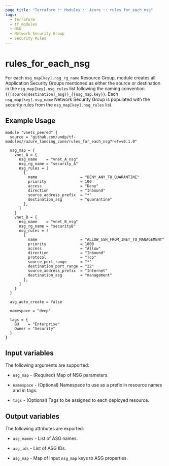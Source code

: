 ```yaml
---
page_title: "Terraform :: Modules :: Azure :: rules_for_each_nsg"
tags:
  - Terraform
  - tf_modules
  - NSG
  - Network Security Group
  - Security Rules
---
```

# rules_for_each_nsg

For each `nsg_map[key].nsg_rg_name` Resource Group, module creates all Application Security Groups mentioned as either the source or destination in the `nsg_map[key].nsg_rules` list following the naming convention `{{[source|destination]_asg}}_{{nsg_map.key}}`. Each `nsg_map[key].nsg_name` Network Security Group is populated with the security rules from the `nsg_map[key].nsg_rules` list.

## Example Usage

```hcl
module "vnets_peered" {
  source = "github.com/undp/tf-modules//azure_landing_zone/rules_for_each_nsg?ref=v0.1.0"

  nsg_map = {
    vnet_A = {
      nsg_name    = "vnet_A_nsg"
      nsg_rg_name = "security_A"
      nsg_rules = [
        {
          name                   = "DENY_ANY_TO_QUARANTINE"
          priority               = 100
          access                 = "Deny"
          direction              = "Inbound"
          source_address_prefix  = "*"
          destination_asg        = "quarantine"
        },
      ]
    }
    vnet_B = {
      nsg_name    = "vnet_B_nsg"
      nsg_rg_name = "securityB"
      nsg_rules = [
        {
          name                   = "ALLOW_SSH_FROM_INET_TO_MANAGEMENT"
          priority               = 1000
          access                 = "Allow"
          direction              = "Inbound"
          protocol               = "Tcp"
          source_port_range      = "*"
          destination_port_range = "22"
          source_address_prefix  = "Internet"
          destination_asg        = "management"
        },
      ]
    }
  }

  asg_auto_create = false

  namespace = "deep"

  tags = {
    BU    = "Enterprise"
    Owner = "Security"
  }
}
```

## Input variables

The following arguments are supported:

* `nsg_map` - (Required) Map of NSG parameters.

* `namespace` - (Optional) Namespace to use as a prefix in resource names and in tags.

* `tags` - (Optional) Tags to be assigned to each deployed resource.

## Output variables

The following attributes are exported:

* `asg_names` - List of ASG names.

* `asg_ids` - List of ASG IDs.

* `asg_map` - Map of input `nsg_map` keys to ASG properties.
